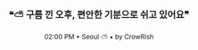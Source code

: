 <div align="center">

<br>

<h3>❝⛅ 구름 낀 오후, 편안한 기분으로 쉬고 있어요❞</h3>

<sub>02:00 PM • Seoul ⛅ • by CrowRish</sub>

<br>

</div>